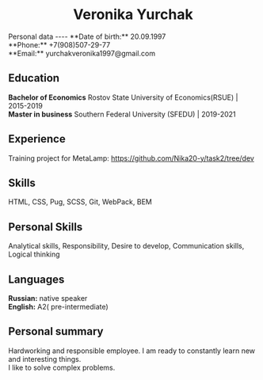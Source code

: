 <h1 style="text-align: center">Veronika Yurchak</h1>
Personal data
----
**Date of birth:** 20.09.1997 <br>
**Phone:** +7(908)507-29-77 <br>
**Email:** yurchakveronika1997@gmail.com 

Education
--------------------
**Bachelor of Economics**
Rostov State University of Economics(RSUE)  |  2015-2019 <br>
**Master in business**
Southern Federal University (SFEDU) | 2019-2021


Experience
--------------------
Training project for MetaLamp: https://github.com/Nika20-y/task2/tree/dev


Skills
-------
HTML, CSS, Pug, SCSS, Git, WebPack, BEM

Personal Skills
-------
Analytical skills, Responsibility, Desire to develop, Communication skills, Logical thinking

Languages
-------
**Russian:** native speaker  <br>
**English:** A2( pre-intermediate)

Personal summary
-------
Hardworking and responsible employee. I am ready to constantly learn new and interesting things.  <br>
 I like to solve complex problems.
